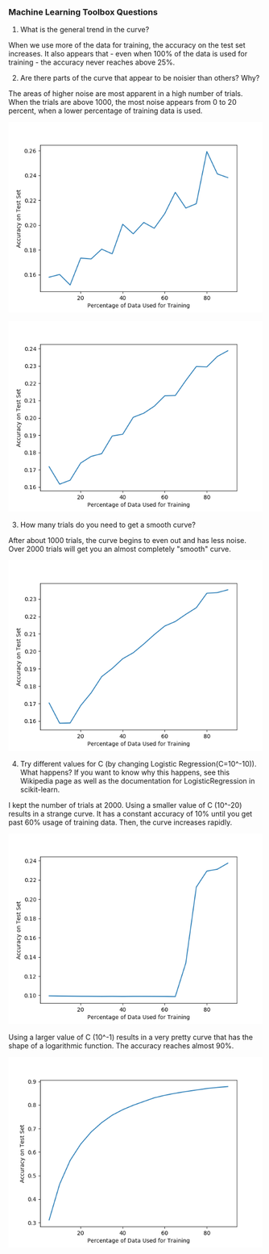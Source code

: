 ### Machine Learning Toolbox Questions ###

1. What is the general trend in the curve?

When we use more of the data for training, the accuracy on the test set increases.  It also appears that - even when 100% of the data is used for training - the accuracy never reaches above 25%.

2. Are there parts of the curve that appear to be noisier than others? Why?

The areas of higher noise are most apparent in a high number of trials.  When the trials are above 1000, the most noise appears from 0 to 20 percent, when a lower percentage of training data is used.

![100 trials, C=10^-10](https://github.com/srbarden/ToolBox-MachineLearning/blob/master/100trials.png?raw=true)

![1000 trials, C=10^-10](https://github.com/srbarden/ToolBox-MachineLearning/blob/master/1000trials.png?raw=true)

3. How many trials do you need to get a smooth curve?

After about 1000 trials, the curve begins to even out and has less noise.  Over 2000 trials will get you an almost completely "smooth" curve.

![2000 trials, C=10^-10](https://github.com/srbarden/ToolBox-MachineLearning/blob/master/2000trials.png?raw=true)

4. Try different values for C (by changing Logistic Regression(C=10^-10)). What happens? If you want to know why this happens, see this Wikipedia page as well as the documentation for LogisticRegression in scikit-learn.

I kept the number of trials at 2000.  Using a smaller value of C (10^-20) results in a strange curve. It has a constant accuracy of 10% until you get past 60% usage of training data.  Then, the curve increases rapidly.

![C=10^-20, 2000 trials](https://github.com/srbarden/ToolBox-MachineLearning/blob/master/smallC.png?raw=true)

Using a larger value of C (10^-1) results in a very pretty curve that has the shape of a logarithmic function. The accuracy reaches almost 90%.

![C=10^-1, 2000 trials](https://github.com/srbarden/ToolBox-MachineLearning/blob/master/largeC.png?raw=true)

